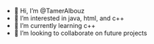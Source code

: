 - 👋 Hi, I’m @TamerAlbouz
- 👀 I’m interested in java, html, and c++
- 🌱 I’m currently learning c++
- 💞️ I’m looking to collaborate on future projects

<!---
TamerAlbouz/TamerAlbouz is a ✨ special ✨ repository because its `README.md` (this file) appears on your GitHub profile.
You can click the Preview link to take a look at your changes.
--->
